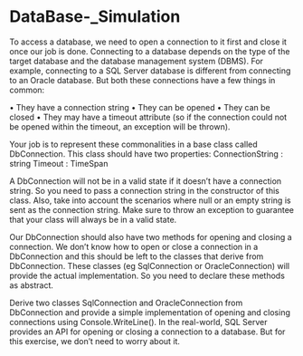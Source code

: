 # DataBase-_Simulation
To access a database, we need to open a connection to it first and close it once our job is done. Connecting to a database depends on the type of the target database and the database management system (DBMS). For example, connecting to a SQL Server database is different from connecting to an Oracle database. But both these connections have a few things in common: 

• They have a connection string
• They can be opened 
• They can be closed 
• They may have a timeout attribute (so if the connection could not be opened within the timeout, an exception will be thrown). 

Your job is to represent these commonalities in a base class called DbConnection. This class should have two properties:
ConnectionString : string 
Timeout : TimeSpan 

A DbConnection will not be in a valid state if it doesn’t have a connection string. So you need to pass a connection string in the constructor of this class. Also, take into account the scenarios where null or an empty string is sent as the connection string. Make sure to throw an exception to guarantee that your class will always be in a valid state.

Our DbConnection should also have two methods for opening and closing a connection. We don’t know how to open or close a connection in a DbConnection and this should be left to the classes that derive from DbConnection. These classes (eg SqlConnection or OracleConnection) will provide the actual implementation. So you need to declare these methods as abstract. 

Derive two classes SqlConnection and OracleConnection from DbConnection and provide a simple implementation of opening and closing connections using Console.WriteLine(). In the real-world, SQL Server provides an API for opening or closing a connection to a database. But for this exercise, we don’t need to worry about it.
